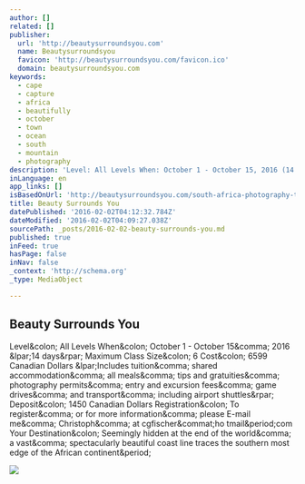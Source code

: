 ```yaml
---
author: []
related: []
publisher:
  url: 'http://beautysurroundsyou.com'
  name: Beautysurroundsyou
  favicon: 'http://beautysurroundsyou.com/favicon.ico'
  domain: beautysurroundsyou.com
keywords:
  - cape
  - capture
  - africa
  - beautifully
  - october
  - town
  - ocean
  - south
  - mountain
  - photography
description: 'Level: All Levels When: October 1 - October 15, 2016 (14 days) Maximum Class Size: 6 Cost: 6599 Canadian Dollars (Includes tuition, shared accommodation, all meals, tips and gratuities, photography permits, entry and excursion fees, game drives, and transport, including airport shuttles) Deposit: 1450 Canadian Dollars Registration: To register, or for more information, please E-mail me, Christoph, at cgfischer@ho tmail.com Your Destination: Seemingly hidden at the end of the world, a vast, spectacularly beautiful coast line traces the southern most edge of the African continent.'
inLanguage: en
app_links: []
isBasedOnUrl: 'http://beautysurroundsyou.com/south-africa-photography-tour/'
title: Beauty Surrounds You
datePublished: '2016-02-02T04:12:32.784Z'
dateModified: '2016-02-02T04:09:27.038Z'
sourcePath: _posts/2016-02-02-beauty-surrounds-you.md
published: true
inFeed: true
hasPage: false
inNav: false
_context: 'http://schema.org'
_type: MediaObject

---
```

<article style=""><h1>Beauty Surrounds You</h1><p>Level&amp;colon; All Levels When&amp;colon; October 1 - October 15&amp;comma; 2016 &amp;lpar;14 days&amp;rpar; Maximum Class Size&amp;colon; 6 Cost&amp;colon; 6599 Canadian Dollars &amp;lpar;Includes tuition&amp;comma; shared accommodation&amp;comma; all meals&amp;comma; tips and gratuities&amp;comma; photography permits&amp;comma; entry and excursion fees&amp;comma; game drives&amp;comma; and transport&amp;comma; including airport shuttles&amp;rpar; Deposit&amp;colon; 1450 Canadian Dollars Registration&amp;colon; To register&amp;comma; or for more information&amp;comma; please E-mail me&amp;comma; Christoph&amp;comma; at cgfischer&amp;commat;ho tmail&amp;period;com Your Destination&amp;colon; Seemingly hidden at the end of the world&amp;comma; a vast&amp;comma; spectacularly beautiful coast line traces the southern most edge of the African continent&amp;period;</p><img src="http://beautysurroundsyou.com/wp-content/uploads/GoldCoast950.jpg" /></article>
